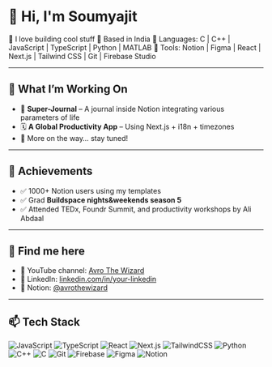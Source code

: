 # 👋 Hi, I'm Soumyajit
🎯 I love building cool stuff 
📍 Based in India
🔧 Languages: C | C++ | JavaScript | TypeScript | Python | MATLAB
🎨 Tools: Notion | Figma  | React | Next.js | Tailwind CSS | Git | Firebase Studio

---

## 🚀 What I’m Working On

- 🧠 **Super-Journal** – A journal inside Notion integrating various parameters of life
- 🗓️ **A Global Productivity App** – Using Next.js + i18n + timezones
- 🧰 More on the way… stay tuned!

---

## 🌟 Achievements

- ✅ 1000+ Notion users using my templates
- ✅ Grad **Buildspace nights&weekends season 5**
- ✅ Attended TEDx, Foundr Summit, and productivity workshops by Ali Abdaal

---

## 💬 Find me here

- 🔗 YouTube channel: [Avro The Wizard](https://www.youtube.com/@avrothewizard)
- 🔗 LinkedIn: [linkedin.com/in/your-linkedin](https://linkedin.com/in/thesoumyajitdutta)
- 🔗 Notion: [@avrothewizard](https://www.notion.com/@avrothewizard)

---

## 📫 Tech Stack

![JavaScript](https://img.shields.io/badge/-JavaScript-black?style=flat-square&logo=javascript)
![TypeScript](https://img.shields.io/badge/-TypeScript-black?style=flat-square&logo=typescript)
![React](https://img.shields.io/badge/-React-black?style=flat-square&logo=react)
![Next.js](https://img.shields.io/badge/-Next.js-black?style=flat-square&logo=next.js)
![TailwindCSS](https://img.shields.io/badge/-Tailwind-black?style=flat-square&logo=tailwind-css)
![Python](https://img.shields.io/badge/-Python-black?style=flat-square&logo=python)
![C++](https://img.shields.io/badge/-C++-black?style=flat-square&logo=c%2b%2b)
![C](https://img.shields.io/badge/-C-black?style=flat-square&logo=c)
![Git](https://img.shields.io/badge/-Git-black?style=flat-square&logo=git)
![Firebase](https://img.shields.io/badge/-Firebase-black?style=flat-square&logo=firebase)
![Figma](https://img.shields.io/badge/-Figma-black?style=flat-square&logo=figma)
![Notion](https://img.shields.io/badge/-Notion-black?style=flat-square&logo=notion)

